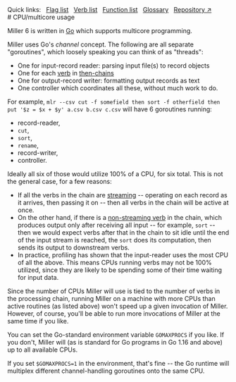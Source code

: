 <!---  PLEASE DO NOT EDIT DIRECTLY. EDIT THE .md.in FILE PLEASE. --->
<div>
<span class="quicklinks">
Quick links:
&nbsp;
<a class="quicklink" href="../reference-main-flag-list/index.html">Flag list</a>
&nbsp;
<a class="quicklink" href="../reference-verbs/index.html">Verb list</a>
&nbsp;
<a class="quicklink" href="../reference-dsl-builtin-functions/index.html">Function list</a>
&nbsp;
<a class="quicklink" href="../glossary/index.html">Glossary</a>
&nbsp;
<a class="quicklink" href="https://github.com/johnkerl/miller" target="_blank">Repository ↗</a>
</span>
</div>
# CPU/multicore usage

Miller 6 is written in [Go](https://golang.org/) which supports multicore programming.

Miller uses Go's _channel_ concept. The following are all separate "goroutines",
which loosely speaking you can think of as "threads":

* One for input-record reader: parsing input file(s) to record objects
* One for each [verb](reference-verbs.md) in [then-chains](reference-main-then-chaining.md)
* One for output-record writer: formatting output records as text
* One controller which coordinates all these, without much work to do.

For example, `mlr --csv cut -f somefield then sort -f otherfield then put '$z =
$x + $y' a.csv b.csv c.csv` will have 6 goroutines running:

* record-reader,
* `cut`,
* `sort`,
* `rename`,
* record-writer,
* controller.

Ideally all six of those would utilize 100% of a CPU, for six total.
This is not the general case, for a few reasons:

* If all the verbs in the chain are [streaming](streaming-and-memory.md) --
operating on each record as it arrives, then passing it on -- then all verbs
in the chain will be active at once.
* On the other hand, if there is a [non-streaming verb](streaming-and-memory.md)
in the chain, which produces output only after receiving all input -- for
example, `sort` -- then we would expect verbs after that in the chain to sit
idle until the end of the input stream is reached, the `sort` does its
computation, then sends its output to downstream verbs.
* In practice, profiling has shown that the input-reader uses the most CPU of all
the above. This means CPUs running verbs may not be 100% utilized, since they
are likely to be spending some of their time waiting for input data.

Since the number of CPUs Miller will use is tied to the number of verbs in the
processing chain, running Miller on a machine with more CPUs than active
routines (as listed above) won't speed up a given invocation of Miller.
However, of course, you'll be able to run more invocations of Miller at the
same time if you like.

You can set the Go-standard environment variable `GOMAXPROCS` if you like. If
you don't, Miller will (as is standard for Go programs in Go 1.16 and above) up
to all available CPUs.

If you set `$GOMAXPROCS=1` in the environment, that's fine -- the Go runtime
will multiplex different channel-handling goroutines onto the same CPU.
